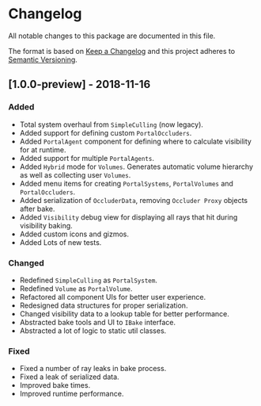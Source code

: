 # Changelog
All notable changes to this package are documented in this file.

The format is based on [Keep a Changelog](http://keepachangelog.com/en/1.0.0/)
and this project adheres to [Semantic Versioning](http://semver.org/spec/v2.0.0.html).

## [1.0.0-preview] - 2018-11-16
### Added
- Total system overhaul from `SimpleCulling` (now legacy).
- Added support for defining custom `PortalOccluders`.
- Added `PortalAgent` component for defining where to calculate visibility for at runtime.
- Added support for multiple `PortalAgents`.
- Added `Hybrid` mode for `Volumes`. Generates automatic volume hierarchy as well as collecting user `Volumes`.
- Added menu items for creating `PortalSystems`, `PortalVolumes` and `PortalOccluders`.
- Added serialization of `OccluderData`, removing `Occluder Proxy` objects after bake.
- Added `Visibility` debug view for displaying all rays that hit during visibility baking.
- Added custom icons and gizmos.
- Added Lots of new tests.

### Changed

- Redefined `SimpleCulling` as `PortalSystem`.
- Redefined `Volume` as `PortalVolume`.
- Refactored all component UIs for better user experience.
- Redesigned data structures for proper serialization.
- Changed visibility data to a lookup table for better performance.
- Abstracted bake tools and UI to `IBake` interface.
- Abstracted a lot of logic to static util classes.

### Fixed

- Fixed a number of ray leaks in bake process.
- Fixed a leak of serialized data.
- Improved bake times.
- Improved runtime performance.
